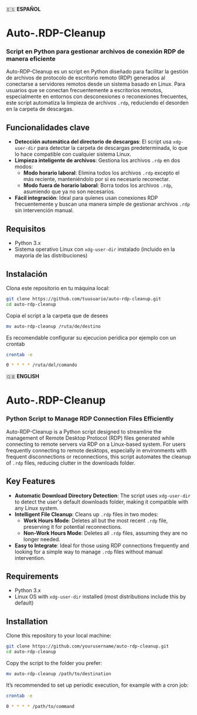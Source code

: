 🇪🇸 **ESPAÑOL**

# Auto-.RDP-Cleanup

### Script en Python para gestionar archivos de conexión RDP de manera eficiente

Auto-RDP-Cleanup es un script en Python diseñado para facilitar la gestión de archivos de protocolo de escritorio remoto (RDP) generados al conectarse a servidores remotos desde un sistema basado en Linux. Para usuarios que se conectan frecuentemente a escritorios remotos, especialmente en entornos con desconexiones o reconexiones frecuentes, este script automatiza la limpieza de archivos `.rdp`, reduciendo el desorden en la carpeta de descargas.

## Funcionalidades clave
- **Detección automática del directorio de descargas**: El script usa `xdg-user-dir` para detectar la carpeta de descargas predeterminada, lo que lo hace compatible con cualquier sistema Linux.
- **Limpieza inteligente de archivos**: Gestiona los archivos `.rdp` en dos modos:
  - **Modo horario laboral**: Elimina todos los archivos `.rdp` excepto el más reciente, manteniéndolo por si es necesario reconectar.
  - **Modo fuera de horario laboral**: Borra todos los archivos `.rdp`, asumiendo que ya no son necesarios.
- **Fácil integración**: Ideal para quienes usan conexiones RDP frecuentemente y buscan una manera simple de gestionar archivos `.rdp` sin intervención manual.

## Requisitos
- Python 3.x
- Sistema operativo Linux con `xdg-user-dir` instalado (incluido en la mayoría de las distribuciones)

## Instalación
Clona este repositorio en tu máquina local:
```bash
git clone https://github.com/tuusuario/auto-rdp-cleanup.git
cd auto-rdp-cleanup
```
Copia el script a la carpeta que de desees
```bash
mv auto-rdp-cleanup /ruta/de/destino
```
Es recomendable configurar su ejecucion peridica por ejemplo con un crontab

```bash
crontab -e

0 * * * * /ruta/del/comando
```


🇬🇧 **ENGLISH**

# Auto-.RDP-Cleanup

### Python Script to Manage RDP Connection Files Efficiently

Auto-RDP-Cleanup is a Python script designed to streamline the management of Remote Desktop Protocol (RDP) files generated while connecting to remote servers via RDP on a Linux-based system. For users frequently connecting to remote desktops, especially in environments with frequent disconnections or reconnections, this script automates the cleanup of `.rdp` files, reducing clutter in the downloads folder. 

## Key Features
- **Automatic Download Directory Detection**: The script uses `xdg-user-dir` to detect the user's default downloads folder, making it compatible with any Linux system.
- **Intelligent File Cleanup**: Cleans up `.rdp` files in two modes:
  - **Work Hours Mode**: Deletes all but the most recent `.rdp` file, preserving it for potential reconnections.
  - **Non-Work Hours Mode**: Deletes all `.rdp` files, assuming they are no longer needed.
- **Easy to Integrate**: Ideal for those using RDP connections frequently and looking for a simple way to manage `.rdp` files without manual intervention.

## Requirements
- Python 3.x
- Linux OS with `xdg-user-dir` installed (most distributions include this by default)

## Installation
Clone this repository to your local machine:
```bash
git clone https://github.com/yourusername/auto-rdp-cleanup.git
cd auto-rdp-cleanup
```
Copy the script to the folder you prefer:
```bash
mv auto-rdp-cleanup /path/to/destination
```
It’s recommended to set up periodic execution, for example with a cron job:

```bash
crontab -e

0 * * * * /path/to/command
```


